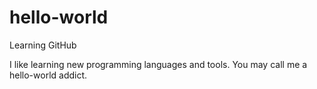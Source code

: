 # hello-world
Learning GitHub

I like learning new programming languages and tools.
You may call me a hello-world addict.
